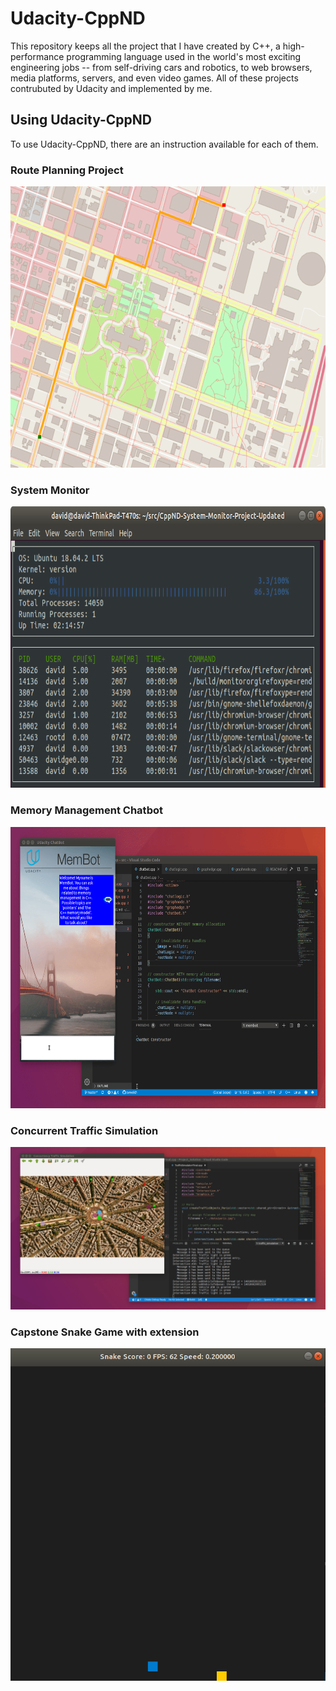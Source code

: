 # Udacity-CppND

This repository keeps all the project that I have created by C++, a high-performance programming language used in the world's most exciting engineering jobs -- from self-driving cars and robotics, to web browsers, media platforms, servers, and even video games. All of these projects contrubuted by Udacity and implemented by me.

## Using Udacity-CppND

To use Udacity-CppND, there are an instruction available for each of them. 

### Route Planning Project

<img src="/CppND-Route-Planning-Project/map.png" width="600" height="450" />

### System Monitor

<img src="/CppND-System-Monitor-Project/images/monitor.png" width="600" height="450"/>

### Memory Management Chatbot

<img src="/CppND-Memory-Management-Chatbot/images/chatbot_demo.gif" width="600" height="450"/>

### Concurrent Traffic Simulation

<img src="/CppND-Program-a-Concurrent-Traffic-Simulation/data/traffic_simulation.gif"/>

### Capstone Snake Game with extension

<img src="CppND-Capstone-Snake-Game/snake_game.gif"/>
